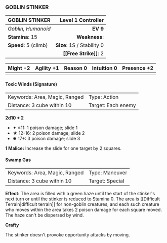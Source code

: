 ### GOBLIN STINKER

| GOBLIN STINKER       |     **Level 1 Controller** |
| :------------------- | -------------------------: |
| *Goblin, Humanoid*   |                   **EV 9** |
| **Stamina**: 15      |              **Weakness**: |
| **Speed**: 5 (climb) | **Size**: 1S / Stability 0 |
|                      |     **[[Free Strike]]**: 2 |

| **Might** -2 | **Agility** +1 | **Reason** 0 | **Intuition** 0 | **Presence** +2 |
| ------------ | -------------- | ------------ | --------------- | --------------- |
|              |                |              |                 |                 |

#### Toxic Winds (Signature)

|                               |                    |
| :---------------------------- | :----------------- |
| Keywords: Area, Magic, Ranged | Type: Action       |
| Distance: 3 cube within 10    | Target: Each enemy |

**2d10 + 2**

- ✦ ≤11: 1 poison damage; slide 1
- ★ 12-16: 2 poison damage; slide 2
- ✸ 17+: 3 poison damage; slide 3

**1 Malice:** Increase the slide for one target by 2 squares.

#### Swamp Gas

|                               |                 |
| :---------------------------- | :-------------- |
| Keywords: Area, Magic, Ranged | Type: Maneuver  |
| Distance: 3 cube within 10    | Target: Special |

**Effect:** The area is filled with a green haze until the start of the stinker's next turn or until the stinker is reduced to Stamina 0. The area is [[Difficult Terrain|difficult terrain]] for non-goblin creatures, and each such creature who moves within the area takes 2 poison damage for each square moved. The haze can't be dispersed by wind.

**Crafty**

The stinker doesn't provoke opportunity attacks by moving.
